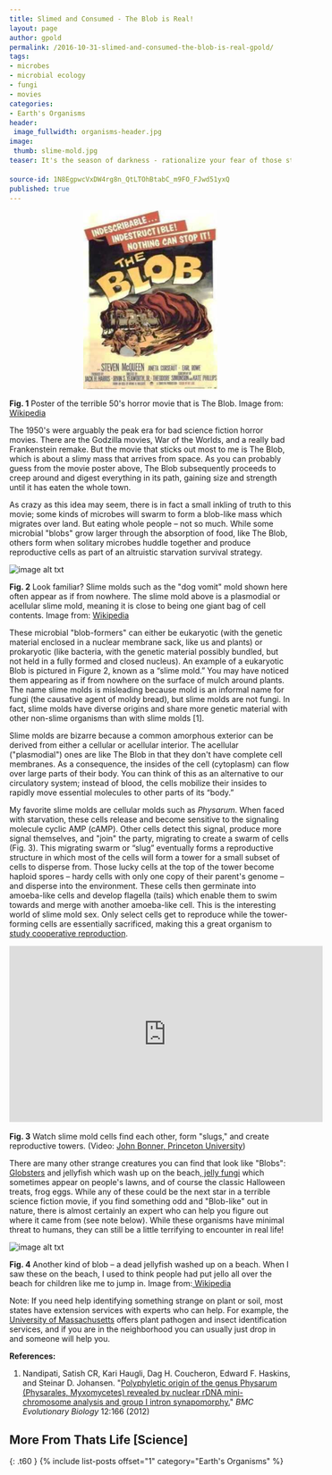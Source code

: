 ```yaml
---
title: Slimed and Consumed - The Blob is Real!
layout: page
author: gpold
permalink: /2016-10-31-slimed-and-consumed-the-blob-is-real-gpold/
tags:
- microbes
- microbial ecology
- fungi
- movies
categories:
- Earth's Organisms
header: 
 image_fullwidth: organisms-header.jpg
image:
 thumb: slime-mold.jpg
teaser: It's the season of darkness - rationalize your fear of those strange creatures found at your every turn

source-id: 1N8EgpwcVxDW4rg8n_QtLTOhBtabC_m9FO_FJwd51yxQ
published: true
---
```

  
<center><img src="/images/blob-poster.jpg" height="320" width="240"></center>

**Fig. 1** Poster of the terrible 50's horror movie that is The Blob. Image from: [Wikipedia](https://en.wikipedia.org/wiki/The_Blob#/media/File:The_Blob_poster.jpg)


The 1950's were arguably the peak era for bad science fiction horror movies. There are the Godzilla movies, War of the Worlds, and a really bad Frankenstein remake. But the movie that sticks out most to me is The Blob, which is about a slimy mass that arrives from space. As you can probably guess from the movie poster above, The Blob subsequently proceeds to creep around and digest everything in its path, gaining size and strength until it has eaten the whole town.

As crazy as this idea may seem, there is in fact a small inkling of truth to this movie; some kinds of microbes will swarm to form a blob-like mass which migrates over land. But eating whole people – not so much. While some microbial "blobs" grow larger through the absorption of food, like The Blob, others form when solitary microbes huddle together and produce reproductive cells as part of an altruistic starvation survival strategy.

 
![image alt txt](https://upload.wikimedia.org/wikipedia/commons/1/16/Fuligo_septica_bl1.JPG)

**Fig. 2** Look familiar? Slime molds such as the "dog vomit" mold shown here often appear as if from nowhere. The slime mold above is a plasmodial or acellular slime mold, meaning it is close to being one giant bag of cell contents. Image from: [Wikipedia](https://en.wikipedia.org/wiki/Slime_mold)

 

These microbial "blob-formers" can either be eukaryotic (with the genetic material enclosed in a nuclear membrane sack, like us and plants) or prokaryotic (like bacteria, with the genetic material possibly bundled, but not held in a fully formed and closed nucleus). An example of a eukaryotic Blob is pictured in Figure 2, known as a “slime mold.” You may have noticed them appearing as if from nowhere on the surface of mulch around plants. The name slime molds is misleading because mold is an informal name for fungi (the causative agent of moldy bread), but slime molds are not fungi.  In fact, slime molds have diverse origins and share more genetic material with other non-slime organisms than with slime molds  [1].  

Slime molds are bizarre because a common amorphous exterior can be derived from either a cellular or acellular interior. The acellular ("plasmodial") ones are like The Blob in that they don't have complete cell membranes. As a consequence, the insides of the cell (cytoplasm) can flow over large parts of their body. You can think of this as an alternative to our circulatory system; instead of blood, the cells mobilize their insides to rapidly move essential molecules to other parts of its “body.”

My favorite slime molds are cellular molds such as *Physarum*. When faced with starvation, these cells release and become sensitive to the signaling molecule cyclic AMP (cAMP). Other cells detect this signal, produce more signal themselves, and "join" the party, migrating to create a swarm of cells (Fig. 3). This migrating swarm or “slug” eventually forms a reproductive structure in which most of the cells will form a tower for a small subset of cells to disperse from. Those lucky cells at the top of the tower become haploid spores – hardy cells with only one copy of their parent's genome – and disperse into the environment. These cells then germinate into amoeba-like cells and develop flagella (tails) which enable them to swim towards and merge with another amoeba-like cell.  This is the interesting world of slime mold sex. Only select cells get to reproduce while the tower-forming cells are essentially sacrificed, making this a great organism to[ study cooperative reproduction](http://news.nationalgeographic.com/news/2013/01/130110-cheaters-slime-mold-science-weird/).

<iframe width="560" height="315" src="https://www.youtube.com/embed/bkVhLJLG7ug" frameborder="0" allowfullscreen></iframe>

**Fig. 3** Watch slime mold cells find each other, form "slugs," and create reproductive towers. (Video: [John Bonner, Princeton University](https://www.youtube.com/watch?v=bkVhLJLG7ug))

There are many other strange creatures you can find that look like "Blobs":[ Globsters](https://en.wikipedia.org/wiki/Globster) and jellyfish which wash up on the beach,[ jelly fungi](https://en.wikipedia.org/wiki/Myxarium_nucleatum) which sometimes appear on people's lawns, and of course the classic Halloween treats, frog eggs. While any of these could be the next star in a terrible science fiction movie, if you find something odd and "Blob-like" out in nature, there is almost certainly an expert who can help you figure out where it came from (see note below). While these organisms have minimal threat to humans, they can still be a little terrifying to encounter in real life!

![image alt txt](https://upload.wikimedia.org/wikipedia/commons/d/d4/Beached_jellyfish_Ocean_Beach_SF.JPG)

**Fig. 4** Another kind of blob – a dead jellyfish washed up on a beach. When I saw these on the beach, I used to think people had put jello all over the beach for children like me to jump in. Image from:[ Wikipedia](https://upload.wikimedia.org/wikipedia/commons/d/d4/Beached_jellyfish_Ocean_Beach_SF.JPG)

Note: If you need help identifying something strange on plant or soil, most states have extension services with experts who can help. For example, the [University of Massachusetts](https://ag.umass.edu/quick-guide-to-extension-agriculture-and-commercial-horticulture-resources) offers plant pathogen and insect identification services, and if you are in the neighborhood you can usually just drop in and someone will help you. 

**References:**

1. Nandipati, Satish CR, Kari Haugli, Dag H. Coucheron, Edward F. Haskins, and Steinar D. Johansen. "[Polyphyletic origin of the genus Physarum (Physarales, Myxomycetes) revealed by nuclear rDNA mini-chromosome analysis and group I intron synapomorphy.](http://bmcevolbiol.biomedcentral.com/articles/10.1186/1471-2148-12-166)" *BMC Evolutionary Biology* 12:166 (2012)

## More From Thats Life [Science]
{: .t60 }
{% include list-posts offset="1" category="Earth's Organisms" %}
